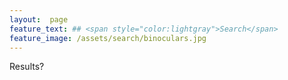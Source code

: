 ```yaml
---
layout:  page
feature_text: ## <span style="color:lightgray">Search</span>
feature_image: /assets/search/binoculars.jpg
---
```


Results?